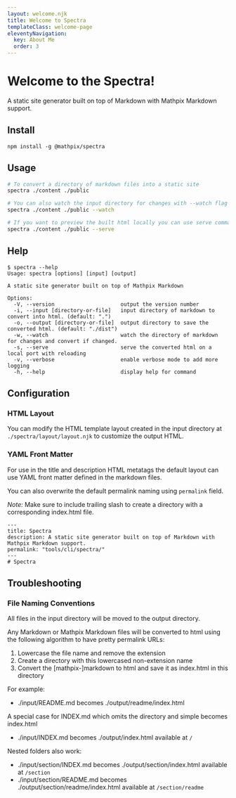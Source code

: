 ```yaml
---
layout: welcome.njk
title: Welcome to Spectra
templateClass: welcome-page
eleventyNavigation:
  key: About Me
  order: 3
---
```


# Welcome to the Spectra!

A static site generator built on top of Markdown with Mathpix Markdown support.

## Install

```
npm install -g @mathpix/spectra
```

## Usage

```sh
# To convert a directory of markdown files into a static site
spectra ./content ./public

# You can also watch the input directory for changes with --watch flag
spectra ./content ./public --watch

# If you want to preview the built html locally you can use serve command
spectra ./content ./public --serve
```

## Help

```
$ spectra --help
Usage: spectra [options] [input] [output]

A static site generator built on top of Mathpix Markdown

Options:
  -V, --version                     output the version number
  -i, --input [directory-or-file]   input directory of markdown to convert into html. (default: ".")
  -o, --output [directory-or-file]  output directory to save the converted html. (default: "./dist")
  -w, --watch                       watch the directory of markdown for changes and convert if changed.
  -s, --serve                       serve the converted html on a local port with reloading
  -v, --verbose                     enable verbose mode to add more logging
  -h, --help                        display help for command
```

## Configuration

### HTML Layout

You can modify the HTML template layout created in the input directory at `./spectra/layout/layout.njk` to customize the output HTML.

### YAML Front Matter

For use in the title and description HTML metatags the default layout can use YAML front matter defined in the markdown files.

You can also overwrite the default permalink naming using `permalink` field.

*Note:* Make sure to include trailing slash to create a directory with a corresponding index.html file.

```
---
title: Spectra
description: A static site generator built on top of Markdown with Mathpix Markdown support.
permalink: "tools/cli/spectra/"
---
# Spectra
````

## Troubleshooting

### File Naming Conventions

All files in the input directory will be moved to the output directory. 

Any Markdown or Mathpix Markdown files will be converted to html using the following algorithm to have pretty permalink URLs:

1. Lowercase the file name and remove the extension
2. Create a directory with this lowercased non-extension name
3. Convert the \[mathpix-\]markdown to html and save it as index.html in this directory

For example:

- ./input/README.md becomes ./output/readme/index.html

A special case for INDEX.md which omits the directory and simple becomes index.html

- ./input/INDEX.md becomes ./output/index.html available at `/`

Nested folders also work:

- ./input/section/INDEX.md becomes ./output/section/index.html available at `/section`
- ./input/section/README.md becomes ./output/section/readme/index.html available at `/section/readme`

